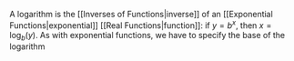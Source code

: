 A logarithm is the [[Inverses of Functions|inverse]] of an [[Exponential Functions|exponential]] [[Real Functions|function]]: if $y=b^{x}$, then $x=\log_{b}(y)$. As with exponential functions, we have to specify the base of the logarithm